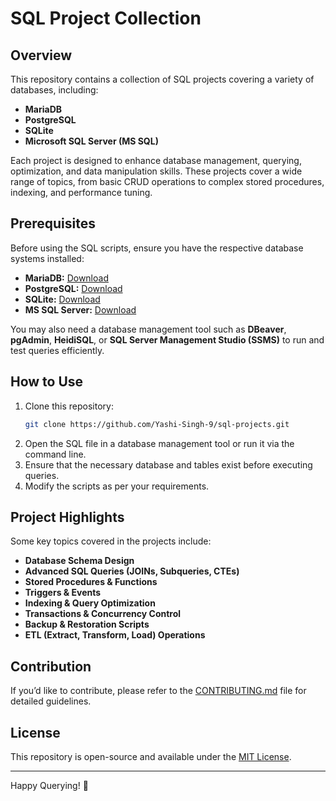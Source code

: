 # SQL Project Collection

## Overview
This repository contains a collection of SQL projects covering a variety of databases, including:
- **MariaDB**
- **PostgreSQL**
- **SQLite**
- **Microsoft SQL Server (MS SQL)**

Each project is designed to enhance database management, querying, optimization, and data manipulation skills. These projects cover a wide range of topics, from basic CRUD operations to complex stored procedures, indexing, and performance tuning.

## Prerequisites
Before using the SQL scripts, ensure you have the respective database systems installed:
- **MariaDB:** [Download](https://mariadb.org/download/)
- **PostgreSQL:** [Download](https://www.postgresql.org/download/)
- **SQLite:** [Download](https://www.sqlite.org/download.html)
- **MS SQL Server:** [Download](https://www.microsoft.com/en-us/sql-server/sql-server-downloads)

You may also need a database management tool such as **DBeaver**, **pgAdmin**, **HeidiSQL**, or **SQL Server Management Studio (SSMS)** to run and test queries efficiently.

## How to Use
1. Clone this repository:
   ```sh
   git clone https://github.com/Yashi-Singh-9/sql-projects.git
   ```
2. Open the SQL file in a database management tool or run it via the command line.
3. Ensure that the necessary database and tables exist before executing queries.
4. Modify the scripts as per your requirements.

## Project Highlights
Some key topics covered in the projects include:
- **Database Schema Design**
- **Advanced SQL Queries (JOINs, Subqueries, CTEs)**
- **Stored Procedures & Functions**
- **Triggers & Events**
- **Indexing & Query Optimization**
- **Transactions & Concurrency Control**
- **Backup & Restoration Scripts**
- **ETL (Extract, Transform, Load) Operations**

## Contribution
If you’d like to contribute, please refer to the [CONTRIBUTING.md](CONTRIBUTING.md) file for detailed guidelines.

## License
This repository is open-source and available under the [MIT License](LICENSE).

---

Happy Querying! 🚀